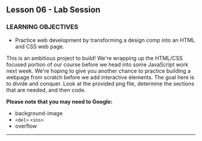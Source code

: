 ## Lesson 06 - Lab Session


### LEARNING OBJECTIVES

*	Practice web development by transforming a design comp into an HTML and CSS web page.


This is an ambitious project to build! We're wrapping up the HTML/CSS focused portion of our course before we head into some JavaScript work next week. We're hoping to give you another chance to practice building a webpage from scratch before we add interactive elements. The goal here is to divide and conquer. Look at the provided png file, determine the sections that are needed, and then code.


__Please note that you may need to Google:__

*	background-image
*	```<del>``` ```<ins>```
*	overflow

---
